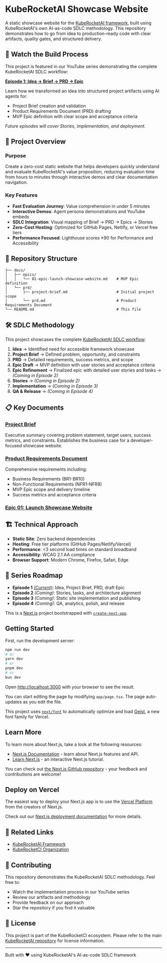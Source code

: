 # KubeRocketAI Showcase Website

A static showcase website for the [KubeRocketAI framework](https://github.com/KubeRocketCI/kuberocketai), built using KubeRocketAI's own AI-as-code SDLC methodology. This repository demonstrates how to go from idea to production-ready code with clear artifacts, quality gates, and structured delivery.

## 🎥 Watch the Build Process

This project is featured in our YouTube series demonstrating the complete KubeRocketAI SDLC workflow:

**[Episode 1: Idea → Brief → PRD → Epic](https://www.youtube.com/watch?v=y6R4v_tpIhE)**

Learn how we transformed an idea into structured project artifacts using AI agents for:

- Project Brief creation and validation
- Product Requirements Document (PRD) drafting
- MVP Epic definition with clear scope and acceptance criteria

*Future episodes will cover Stories, implementation, and deployment.*

## 🚀 Project Overview

### Purpose

Create a zero-cost static website that helps developers quickly understand and evaluate KubeRocketAI's value proposition, reducing evaluation time from hours to minutes through interactive demos and clear documentation navigation.

### Key Features

- **Fast Evaluation Journey**: Value comprehension in under 5 minutes
- **Interactive Demos**: Agent persona demonstrations and YouTube embeds
- **SDLC Integration**: Visual mapping of Brief → PRD → Epics → Stories
- **Zero-Cost Hosting**: Optimized for GitHub Pages, Netlify, or Vercel free tiers
- **Performance Focused**: Lighthouse scores ≥90 for Performance and Accessibility

## 📁 Repository Structure

```text
├── docs/
│   ├── epics/
│   │   └── 01-epic-launch-showcase-website.md    # MVP Epic definition
│   └── prd/
│       ├── project-brief.md                      # Initial project scope
│       └── prd.md                                # Product Requirements Document
└── README.md                                     # This file
```

## 🛠 SDLC Methodology

This project showcases the complete [KubeRocketAI SDLC workflow](https://github.com/KubeRocketCI/kuberocketai/blob/main/docs/architecture/13-sdlc-framework.md):

1. **Idea** → Identified need for accessible framework showcase
2. **Project Brief** → Defined problem, opportunity, and constraints
3. **PRD** → Detailed requirements, success metrics, and scope
4. **Epic Draft** → MVP definition with user stories and acceptance criteria
5. **Epic Refinement** → Finalized epic with detailed user stories and tasks → *(Coming in Episode 2)*
6. **Stories** → *(Coming in Episode 2)*
7. **Implementation** → *(Coming in Episode 3)*
8. **QA & Release** → *(Coming in Episode 4)*

## 📋 Key Documents

### [Project Brief](docs/prd/project-brief.md)

Executive summary covering problem statement, target users, success metrics, and constraints. Establishes the business case for a developer-focused showcase website.

### [Product Requirements Document](docs/prd/prd.md)

Comprehensive requirements including:

- Business Requirements (BR1-BR10)
- Non-Functional Requirements (NFR1-NFR8)
- MVP Epic scope and delivery timeline
- Success metrics and acceptance criteria

### [Epic 01: Launch Showcase Website](docs/epics/01-epic-launch-showcase-website.md)

## 🏗 Technical Approach

- **Static Site**: Zero backend dependencies
- **Hosting**: Free tier platforms (GitHub Pages/Netlify/Vercel)
- **Performance**: <3 second load times on standard broadband
- **Accessibility**: WCAG 2.1 AA compliance
- **Browser Support**: Modern Chrome, Firefox, Safari, Edge

## 🎥 Series Roadmap

- **Episode 1** [*(Current)*](https://www.youtube.com/watch?v=y6R4v_tpIhE): Idea, Project Brief, PRD, draft Epic
- **Episode 2** *(Coming)*: Stories, tasks, and architecture alignment
- **Episode 3** *(Coming)*: Static site implementation and publishing
- **Episode 4** *(Coming)*: QA, analytics, polish, and release

This is a [Next.js](https://nextjs.org) project bootstrapped with [`create-next-app`](https://nextjs.org/docs/app/api-reference/cli/create-next-app).

## Getting Started

First, run the development server:

```bash
npm run dev
# or
yarn dev
# or
pnpm dev
# or
bun dev
```

Open [http://localhost:3000](http://localhost:3000) with your browser to see the result.

You can start editing the page by modifying `app/page.tsx`. The page auto-updates as you edit the file.

This project uses [`next/font`](https://nextjs.org/docs/app/building-your-application/optimizing/fonts) to automatically optimize and load [Geist](https://vercel.com/font), a new font family for Vercel.

## Learn More

To learn more about Next.js, take a look at the following resources:

- [Next.js Documentation](https://nextjs.org/docs) - learn about Next.js features and API.
- [Learn Next.js](https://nextjs.org/learn) - an interactive Next.js tutorial.

You can check out [the Next.js GitHub repository](https://github.com/vercel/next.js) - your feedback and contributions are welcome!

## Deploy on Vercel

The easiest way to deploy your Next.js app is to use the [Vercel Platform](https://vercel.com/new?utm_medium=default-template&filter=next.js&utm_source=create-next-app&utm_campaign=create-next-app-readme) from the creators of Next.js.

Check out our [Next.js deployment documentation](https://nextjs.org/docs/app/building-your-application/deploying) for more details.

## 🔗 Related Links

- [KubeRocketAI Framework](https://github.com/KubeRocketCI/kuberocketai)
- [KubeRocketCI Organization](https://github.com/KubeRocketCI)

## 🤝 Contributing

This repository demonstrates the KubeRocketAI SDLC methodology. Feel free to:

- Watch the implementation process in our YouTube series
- Review our artifacts and methodology
- Provide feedback on our approach
- Star the repository if you find it valuable

## 📄 License

This project is part of the KubeRocketCI ecosystem. Please refer to the main [KubeRocketAI repository](https://github.com/KubeRocketCI/kuberocketai) for license information.

---

Built with ❤️ using KubeRocketAI's AI-as-code SDLC framework

